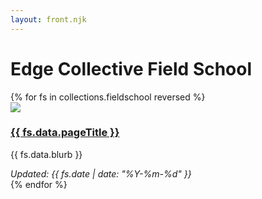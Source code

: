 ```yaml
---
layout: front.njk
---
```


<h1> Edge Collective Field School </h1>
<div id='pullout'>

<div id='intro'>

<!--Workshops, classes, and study groups.-->

</div>
</div>

<div class="posts-area">
{% for fs in collections.fieldschool reversed %}
  <div class="post">
    <div class="project-contents">
      <div class="image">
        <a href="{{ fs.url }}">
          <img src="{{ fs.data.image }}"/>
        </a>
      </div>
      <div class="text">
        <h3><a href="{{ fs.url }}">{{ fs.data.pageTitle }}</a></h3>
        <p>{{ fs.data.blurb }}</p>
        <em>Updated: {{ fs.date | date: "%Y-%m-%d" }}</em>
      </div>
    </div>
  </div>
{% endfor %}
</div>

